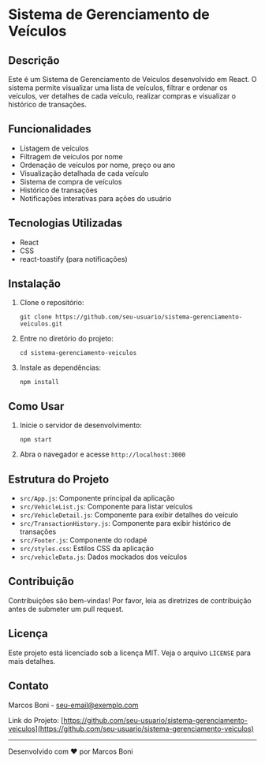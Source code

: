 # Sistema de Gerenciamento de Veículos

## Descrição

Este é um Sistema de Gerenciamento de Veículos desenvolvido em React. O sistema permite visualizar uma lista de veículos, filtrar e ordenar os veículos, ver detalhes de cada veículo, realizar compras e visualizar o histórico de transações.

## Funcionalidades

- Listagem de veículos
- Filtragem de veículos por nome
- Ordenação de veículos por nome, preço ou ano
- Visualização detalhada de cada veículo
- Sistema de compra de veículos
- Histórico de transações
- Notificações interativas para ações do usuário

## Tecnologias Utilizadas

- React
- CSS
- react-toastify (para notificações)

## Instalação

1. Clone o repositório:
   ```
   git clone https://github.com/seu-usuario/sistema-gerenciamento-veiculos.git
   ```

2. Entre no diretório do projeto:
   ```
   cd sistema-gerenciamento-veiculos
   ```

3. Instale as dependências:
   ```
   npm install
   ```

## Como Usar

1. Inicie o servidor de desenvolvimento:
   ```
   npm start
   ```

2. Abra o navegador e acesse `http://localhost:3000`

## Estrutura do Projeto

- `src/App.js`: Componente principal da aplicação
- `src/VehicleList.js`: Componente para listar veículos
- `src/VehicleDetail.js`: Componente para exibir detalhes do veículo
- `src/TransactionHistory.js`: Componente para exibir histórico de transações
- `src/Footer.js`: Componente do rodapé
- `src/styles.css`: Estilos CSS da aplicação
- `src/vehicleData.js`: Dados mockados dos veículos

## Contribuição

Contribuições são bem-vindas! Por favor, leia as diretrizes de contribuição antes de submeter um pull request.

## Licença

Este projeto está licenciado sob a licença MIT. Veja o arquivo `LICENSE` para mais detalhes.

## Contato

Marcos Boni - [seu-email@exemplo.com](mailto:seu-email@exemplo.com)

Link do Projeto: [https://github.com/seu-usuario/sistema-gerenciamento-veiculos](https://github.com/seu-usuario/sistema-gerenciamento-veiculos)

---

Desenvolvido com ❤️ por Marcos Boni